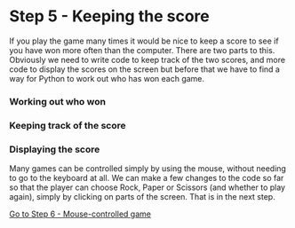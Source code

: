 # Step 5 - Keeping the score

If you play the game many times it would be nice to keep a score to see if you have won more often than the computer. There are two parts to this. Obviously we need to write code to keep track of the two scores, and more code to display the scores on the screen but before that we have to find a way for Python to work out who has won each game.

### Working out who won


### Keeping track of the score


### Displaying the score


Many games can be controlled simply by using the mouse, without needing to go to the keyboard at all. We can make a few changes to the code so far so that the player can choose Rock, Paper or Scissors (and whether to play again), simply by clicking on parts of the screen. That is in the next step.

[Go to Step 6 - Mouse-controlled game](Step6-Mouse-control)
